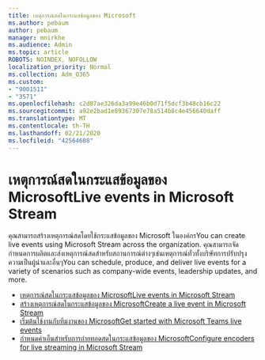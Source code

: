 ```yaml
---
title: เหตุการณ์สดในกระแสข้อมูลของ Microsoft
ms.author: pebaum
author: pebaum
manager: mnirkhe
ms.audience: Admin
ms.topic: article
ROBOTS: NOINDEX, NOFOLLOW
localization_priority: Normal
ms.collection: Adm_O365
ms.custom:
- "9001511"
- "3571"
ms.openlocfilehash: c2d87ae326da3a99e46b0d71f5dcf3b48cb16c22
ms.sourcegitcommit: a92e2bad1e89367307e78a514b8c4e456640daff
ms.translationtype: MT
ms.contentlocale: th-TH
ms.lasthandoff: 02/21/2020
ms.locfileid: "42564608"
---
```

# <a name="live-events-in-microsoft-stream"></a><span data-ttu-id="1beef-102">เหตุการณ์สดในกระแสข้อมูลของ Microsoft</span><span class="sxs-lookup"><span data-stu-id="1beef-102">Live events in Microsoft Stream</span></span>

<span data-ttu-id="1beef-103">คุณสามารถสร้างเหตุการณ์สดโดยใช้กระแสข้อมูลของ Microsoft ในองค์กร</span><span class="sxs-lookup"><span data-stu-id="1beef-103">You can create live events using Microsoft Stream across the organization.</span></span> <span data-ttu-id="1beef-104">คุณสามารถจัดกำหนดการผลิตและส่งเหตุการณ์สดสำหรับสถานการณ์ต่างๆเช่นเหตุการณ์ทั่วทั้งบริษัทการปรับปรุงความเป็นผู้นำและอื่นๆ</span><span class="sxs-lookup"><span data-stu-id="1beef-104">You can schedule, produce, and deliver live events for a variety of scenarios such as company-wide events, leadership updates, and more.</span></span>

- [<span data-ttu-id="1beef-105">เหตุการณ์สดในกระแสข้อมูลของ Microsoft</span><span class="sxs-lookup"><span data-stu-id="1beef-105">Live events in Microsoft Stream</span></span>](https://docs.microsoft.com/stream/live-event-overview)
- [<span data-ttu-id="1beef-106">สร้างเหตุการณ์สดในกระแสข้อมูลของ Microsoft</span><span class="sxs-lookup"><span data-stu-id="1beef-106">Create a live event in Microsoft Stream</span></span>](https://docs.microsoft.com/stream/live-create-event)
- [<span data-ttu-id="1beef-107">เริ่มต้นใช้งานกับทีมงานของ Microsoft</span><span class="sxs-lookup"><span data-stu-id="1beef-107">Get started with Microsoft Teams live events</span></span>](https://support.office.com/article/get-started-with-microsoft-teams-live-events-d077fec2-a058-483e-9ab5-1494afda578a)
- [<span data-ttu-id="1beef-108">กำหนดค่าเอ็นสำหรับการถ่ายทอดสดในกระแสข้อมูลของ Microsoft</span><span class="sxs-lookup"><span data-stu-id="1beef-108">Configure encoders for live streaming in Microsoft Stream</span></span>](https://docs.microsoft.com/stream/live-encoder-setup)
